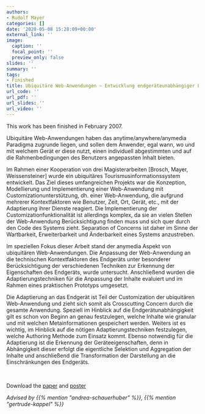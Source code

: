 ```yaml
---
authors:
- Rudolf Mayer
categories: []
date: '2020-05-08 15:28:09+00:00'
external_link: ''
image:
  caption: ''
  focal_point: ''
  preview_only: false
slides: ''
summary: ''
tags:
- Finished
title: Ubiquitäre Web-Anwendungen – Entwicklung endgeräteunabhängiger Lösungsansätze
url_code: ''
url_pdf: ''
url_slides: ''
url_video: ''
---
```


This work has been finished in February 2007.

Ubiquitäre Web-Anwendungen haben das anytime/anywhere/anymedia Paradigma zugrunde liegen, und sollen dem Anwender, egal wann, wo und mit welchem Gerät er diese nutzt, einen individuell abgestimmten und auf die Rahmenbedingungen des Benutzers angepassten Inhalt bieten.

Im Rahmen einer Kooperation von drei Magisterarbeiten \[Brosch, Mayer, Weissensteiner\] wurde ein ubiquitäres Tourismusinformationssystem entwickelt. Das Ziel dieses umfangreichen Projekts war die Konzeption, Modellierung und Implementierung einer Web-Anwendung mit Customizationunterstützung, dh. einer Web-Anwendung, die aufgrund mehrerer Kontextfaktoren wie Benutzer, Zeit, Ort, Gerät, etc., mit der Adaptierung ihrer Dienste reagiert. Die Implementierung der Customizationfunktionalität ist allerdings komplex, da sie an vielen Stellen der Web-Anwendung Berücksichtigung finden muss und sich quer durch den Code des Systems zieht. Separation of Concerns ist daher im Sinne der Wartbarkeit, Erweiterbarkeit und Änderbarkeit eines Systems anzustreben.

Im speziellen Fokus dieser Arbeit stand der anymedia Aspekt von ubiquitären Web-Anwendungen. Die Anpassung der Web-Anwendung an die technischen Kontextfaktoren des Endgeräts unter besonderer Berücksichtigung der verschiedenen Techniken zur Erkennung der Eigenschaften des Endgeräts, wurde untersucht. Anschließend wurden die Adaptierungstechniken für die Anpassung der Inhalte evaluiert und im Rahmen eines praktischen Prototyps umgesetzt.

Die Adaptierung an das Endgerät ist Teil der Customization der ubiquitären Web-Anwendung und zieht sich somit als Crosscutting Concern durch die gesamte Anwendung. Speziell im Hinblick auf die Endgerätunabhängigkeit gilt es schon von Beginn an genau festzulegen, welche Inhalte wie granular und mit welchen Metainformationen gespeichert werden. Weiters ist es wichtig, im Hinblick auf die nötigen Adaptierungstechniken festzulegen, welche Authoring Methode zum Einsatz kommt. Ebenso notwendig für die Adaptierung ist die Erkennung der Geräteeigenschaften, denn in Abhängigkeit dieser erfolgt die eigentliche Selektion und Aggregation der Inhalte und anschließend die Transformation der Darstellung an die Einschränkungen des Endgeräts.

&nbsp;

 Download the [paper](https://www.big.tuwien.ac.at/app/uploads/2016/10/Mayer_paper.pdf) and [poster](https://www.big.tuwien.ac.at/app/uploads/2016/10/Mayer_poster.pdf)

*Advised by {{% mention "andrea-schauerhuber" %}}, {{% mention "gertrude-kappel" %}}*